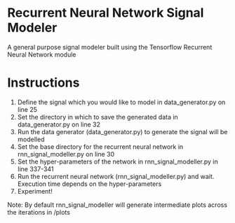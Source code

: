 # Recurrent Neural Network Signal Modeler
A general purpose signal modeler built using the Tensorflow Recurrent Neural Network module

# Instructions
1) Define the signal which you would like to model in data_generator.py on line 25
2) Set the directory in which to save the generated data in data_generator.py on line 32
2) Run the data generator (data_generator.py) to generate the signal will be modelled 
4) Set the base directory for the recurrent neural network in rnn_signal_modeller.py on line 30
5) Set the hyper-parameters of the network  in rnn_signal_modeller.py in line 337-341
6) Run the recurrent neural network (rnn_signal_modeller.py) and wait. Execution time depends on the hyper-parameters
7) Experiment!

Note: By default rnn_signal_modeller will generate intermediate plots across the iterations in <base directory>/plots
